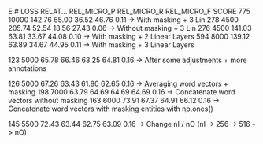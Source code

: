 E    #       LOSS RELAT...  REL_MICRO_P  REL_MICRO_R  REL_MICRO_F  SCORE
775   10000         142.76        65.00        36.52        46.76    0.11 -> With masking + 3 Lin
278    4500         205.74        52.54        18.56        27.43    0.06 -> Without masking + 3 Lin
276    4500         141.03        63.81        33.67        44.08    0.10 -> With masking + 2 Linear Layers
594    8000         139.12        63.89        34.67        44.95    0.11 -> With masking + 3 Linear Layers

123    5000          65.78        66.46        63.25        64.81    0.16 -> After some adjustments + more annotations

126    5000          67.26        63.43        61.90        62.65    0.16 -> Averaging word vectors + masking
198    7000          63.79        64.69        64.69        64.69    0.16 -> Concatenate word vectors without masking
163    6000          73.91        67.37        64.91        66.12    0.16 -> Concatenate word vectors with masking entities with np.ones()



145    5500          72.43        63.44        62.75        63.09    0.16 -> Change nI / nO (nI -> 256 -> 516 -> nO)